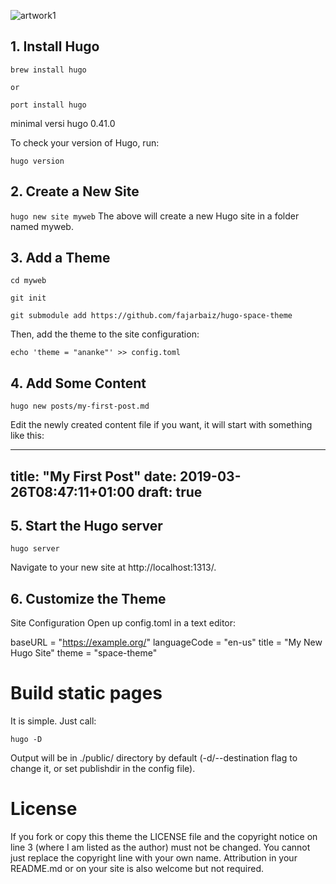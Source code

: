 ![artwork1](img/artwork1.png)

## 1. Install Hugo
``brew install hugo``

    or
    
``port install hugo``
    
minimal versi hugo 0.41.0

To check your version of Hugo, run:

``hugo version``

## 2. Create a New Site
``hugo new site myweb``
    The above will create a new Hugo site in a folder named myweb.

## 3. Add a Theme
``cd myweb``

``git init``

``git submodule add https://github.com/fajarbaiz/hugo-space-theme``

Then, add the theme to the site configuration:

``echo 'theme = "ananke"' >> config.toml``

## 4. Add Some Content
``hugo new posts/my-first-post.md`` 

Edit the newly created content file if you want, it will start with something like this:

---
title: "My First Post"
date: 2019-03-26T08:47:11+01:00
draft: true
---

## 5. Start the Hugo server
``hugo server``

Navigate to your new site at http://localhost:1313/.

## 6. Customize the Theme 
Site Configuration
Open up config.toml in a text editor:

baseURL = "https://example.org/"
languageCode = "en-us"
title = "My New Hugo Site"
theme = "space-theme"

# Build static pages
It is simple. Just call:

``hugo -D``

Output will be in ./public/ directory by default (-d/--destination flag to change it, or set publishdir in the config file).

# License 
If you fork or copy this theme the LICENSE file and the copyright notice on line 3 (where I am listed as the author) must not be changed. You cannot just replace the copyright line with your own name. Attribution in your README.md or on your site is also welcome but not required.
